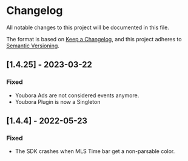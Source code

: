 # Changelog
All notable changes to this project will be documented in this file.

The format is based on [Keep a Changelog](https://keepachangelog.com/en/1.0.0/),
and this project adheres to [Semantic Versioning](https://semver.org/spec/v2.0.0.html).

## [1.4.25] - 2023-03-22
### Fixed
- Youbora Ads are not considered events anymore.
- Youbora Plugin is now a Singleton

## [1.4.4] - 2022-05-23
### Fixed
- The SDK crashes when MLS Time bar get a non-parsable color.
